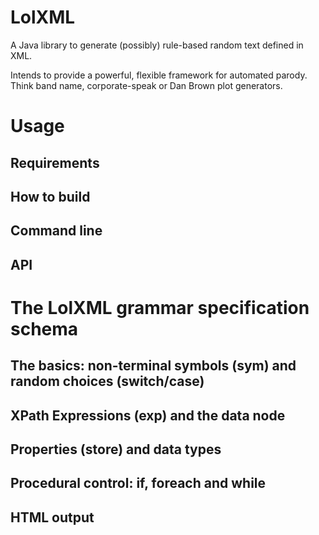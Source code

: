 LolXML
======

A Java library to generate (possibly) rule-based random text defined in XML.
 
Intends to provide a powerful, flexible framework for automated parody. Think
band name, corporate-speak or Dan Brown plot generators.

Usage
=====

Requirements
------------

How to build
------------

Command line
------------

API
---

The LolXML grammar specification schema
=======================================

The basics: non-terminal symbols (sym) and random choices (switch/case)
-----------------------------------------------------------------------

XPath Expressions (exp) and the data node
-----------------------------------------

Properties (store) and data types
---------------------------------

Procedural control: if, foreach and while
-----------------------------------------

HTML output
-----------